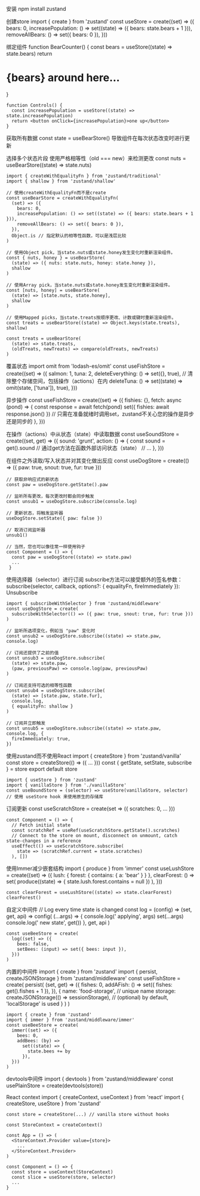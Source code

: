 安装
	npm install zustand

创建store
	import { create } from 'zustand'
	const useStore = create((set) => ({
	  bears: 0,
	  increasePopulation: () => set((state) => ({ bears: state.bears + 1 })),
	  removeAllBears: () => set({ bears: 0 }),
	}))

绑定组件
	function BearCounter() {
	  const bears = useStore((state) => state.bears)
	  return <h1>{bears} around here...</h1>
	}

	function Controls() {
	  const increasePopulation = useStore((state) => state.increasePopulation)
	  return <button onClick={increasePopulation}>one up</button>
	}



获取所有数据
	const state = useBearStore()
	导致组件在每次状态改变时进行更新

选择多个状态片段
	使用严格相等性（old === new）来检测更改
	const nuts = useBearStore((state) => state.nuts)

	import { createWithEqualityFn } from 'zustand/traditional'
	import { shallow } from 'zustand/shallow'
	
	// 使用createWithEqualityFn而不是create
	const useBearStore = createWithEqualityFn(
	  (set) => ({
	    bears: 0,
	    increasePopulation: () => set((state) => ({ bears: state.bears + 1 })),
	    removeAllBears: () => set({ bears: 0 }),
	  }),
	  Object.is // 指定默认的相等性函数，可以是浅层比较
	)
	
	// 使用Object pick，当state.nuts或state.honey发生变化时重新渲染组件。
	const { nuts, honey } = useBearStore(
	  (state) => ({ nuts: state.nuts, honey: state.honey }),
	  shallow
	)
	
	// 使用Array pick，当state.nuts或state.honey发生变化时重新渲染组件。
	const [nuts, honey] = useBearStore(
	  (state) => [state.nuts, state.honey],
	  shallow
	)
	
	// 使用Mapped picks，当state.treats按顺序更改、计数或键时重新渲染组件。
	const treats = useBearStore((state) => Object.keys(state.treats), shallow)
	
	const treats = useBearStore(
	  (state) => state.treats,
	  (oldTreats, newTreats) => compare(oldTreats, newTreats)
	)

覆盖状态
	import omit from 'lodash-es/omit'
	const useFishStore = create((set) => ({
	  salmon: 1,
	  tuna: 2,
	  deleteEverything: () => set({}, true), // 清除整个存储空间，包括操作（actions）在内
	  deleteTuna: () => set((state) => omit(state, ['tuna']), true),
	}))

异步操作
	const useFishStore = create((set) => ({
	  fishies: {},
	  fetch: async (pond) => {
	    const response = await fetch(pond)
	    set({ fishies: await response.json() })  // 只需在准备就绪时调用set，zustand不关心您的操作是异步还是同步的
	  },
	}))

在操作（actions）中从状态（state）中读取数据
	const useSoundStore = create((set, get) => ({
	  sound: 'grunt',
	  action: () => {
	    const sound = get().sound // 通过get方法在函数外部访问状态（state）
	    // ...
	  },
	}))

在组件之外读取/写入状态并对其变化做出反应
	const useDogStore = create(() => ({ paw: true, snout: true, fur: true }))

	// 获取非响应式的新状态
	const paw = useDogStore.getState().paw
	
	// 监听所有更改，每次更改时都会同步触发
	const unsub1 = useDogStore.subscribe(console.log)
	
	// 更新状态，将触发监听器
	useDogStore.setState({ paw: false })
	
	// 取消订阅监听器
	unsub1()
	
	// 当然，您也可以像往常一样使用钩子
	const Component = () => {
	  const paw = useDogStore((state) => state.paw)
	  ...
	 }

使用选择器（selector）进行订阅
	subscribe方法可以接受额外的签名参数：
	subscribe(selector, callback, options?: { equalityFn, fireImmediately }): Unsubscribe

	import { subscribeWithSelector } from 'zustand/middleware'
	const useDogStore = create(
	  subscribeWithSelector(() => ({ paw: true, snout: true, fur: true }))
	)
	
	// 监听所选项变化，例如当 "paw" 变化时
	const unsub2 = useDogStore.subscribe((state) => state.paw, console.log)
	
	// 订阅还提供了之前的值
	const unsub3 = useDogStore.subscribe(
	  (state) => state.paw,
	  (paw, previousPaw) => console.log(paw, previousPaw)
	)
	
	// 订阅还支持可选的相等性函数
	const unsub4 = useDogStore.subscribe(
	  (state) => [state.paw, state.fur],
	  console.log,
	  { equalityFn: shallow }
	)
	
	// 订阅并立即触发
	const unsub5 = useDogStore.subscribe((state) => state.paw, console.log, {
	  fireImmediately: true,
	})

使用zustand而不使用React
	import { createStore } from 'zustand/vanilla'
	const store = createStore(() => ({ ... }))
	const { getState, setState, subscribe } = store
	export default store

	import { useStore } from 'zustand'
	import { vanillaStore } from './vanillaStore'
	const useBoundStore = (selector) => useStore(vanillaStore, selector) // 使用 useStore hook 来使用原生的存储库

订阅更新
	const useScratchStore = create(set => ({ scratches: 0, ... }))

	const Component = () => {
	  // Fetch initial state
	  const scratchRef = useRef(useScratchStore.getState().scratches)
	  // Connect to the store on mount, disconnect on unmount, catch state-changes in a reference
	  useEffect(() => useScratchStore.subscribe(
	    state => (scratchRef.current = state.scratches)
	  ), [])

使用Immer减少嵌套结构
	import { produce } from 'immer'
	const useLushStore = create((set) => ({
	  lush: { forest: { contains: { a: 'bear' } } },
	  clearForest: () =>
	    set(
	      produce((state) => {
	        state.lush.forest.contains = null
	      })
	    ),
	}))

	const clearForest = useLushStore((state) => state.clearForest)
	clearForest()

自定义中间件
	// Log every time state is changed
	const log = (config) => (set, get, api) =>
	  config(
	    (...args) => {
	      console.log('  applying', args)
	      set(...args)
	      console.log('  new state', get())
	    },
	    get,
	    api
	  )

	const useBeeStore = create(
	  log((set) => ({
	    bees: false,
	    setBees: (input) => set({ bees: input }),
	  }))
	)

内置的中间件
	import { create } from 'zustand'
	import { persist, createJSONStorage } from 'zustand/middleware'
	const useFishStore = create(
	  persist(
	    (set, get) => ({
	      fishes: 0,
	      addAFish: () => set({ fishes: get().fishes + 1 }),
	    }),
	    {
	      name: 'food-storage', // unique name
	      storage: createJSONStorage(() => sessionStorage), // (optional) by default, 'localStorage' is used
	    }
	  )
	)

	import { create } from 'zustand'
	import { immer } from 'zustand/middleware/immer'
	const useBeeStore = create(
	  immer((set) => ({
	    bees: 0,
	    addBees: (by) =>
	      set((state) => {
	        state.bees += by
	      }),
	  }))
	)

devtools中间件
	import { devtools } from 'zustand/middleware'
	const usePlainStore = create(devtools(store))

React context
	import { createContext, useContext } from 'react'
	import { createStore, useStore } from 'zustand'

	const store = createStore(...) // vanilla store without hooks
	
	const StoreContext = createContext()
	
	const App = () => (
	  <StoreContext.Provider value={store}>
	    ...
	  </StoreContext.Provider>
	)
	
	const Component = () => {
	  const store = useContext(StoreContext)
	  const slice = useStore(store, selector)
	  ...
	}